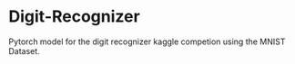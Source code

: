# Digit-Recognizer
Pytorch model for the digit recognizer kaggle competion using the MNIST Dataset.
